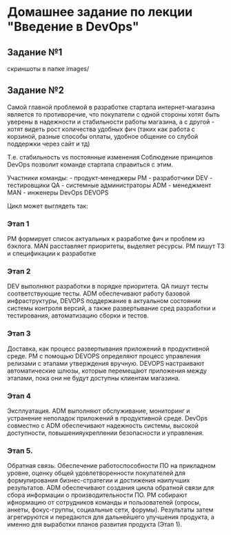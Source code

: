 # Домашнее задание по лекции "Введение в DevOps"


## Задание №1 

скриншоты в папке images/

## Задание №2

Самой главной проблемой в разработке стартапа интернет-магазина является
то противоречие, что покупатели с одной стороны хотят быть уверены
в надежности и стабильности работы магазина, а с другой - хотят видеть рост количества
удобных фич (таких как работа с корзиной, разные способы оплаты, удобное общение со слубой поддержки через сайт и тд)

Т.е. стабильность vs постоянные изменения
Соблюдение принципов DevOps позволит команде стартапа справиться с этим.

Участники команды:
    - продукт-менеджеры  PM
    - разработчики  DEV
    - тестировщики QA
    - системные администраторы  ADM
    - менеджмент MAN
    - инженеры DevOps DEVOPS

Цикл может выглядеть так:
### Этап 1 
PM формирует список актуальных к разработке фич и проблем из бэклога. MAN расставляет приоритеты, выделяет ресурсы. PM пишут ТЗ и спецификации к разработке
### Этап 2
DEV выполняют разработки в порядке приоритета. QA пишут тесты соответствующие тесты. ADM обеспечивают работу базовой инфраструктуры, DEVOPS  поддержание в актуальном состоянии  системы контроля версий, а также развертывание сред разработки и тестирования, автоматизацию сборки и тестов. 
### Этап 3
Доставка, как процесс развертывания приложений в продуктивной среде.
PM с помощью DEVOPS определяют процесс управления релизами с этапами утверждения вручную. DEVOPS настраивают автоматические шлюзы, которые перемещают приложения между этапами, пока они не будут доступны клиентам магазина.
### Этап 4
Эксплуатация. ADM выполняют обслуживание, мониторинг и устранение неполадок приложений в продуктивной среде. DevOps совместно с ADM обеспечивают надежность системы, высокой доступности, повышенияукреплении безопасности и управления.
### Этап 5. 
Обратная связь. Обеспечение работоспособности ПО на прикладном уровне,  оценку общей удовлетворенности покупателей для формулирования бизнес-стратегии и достижения наилучших результатов. 
ADM обеспечивают создания цикла обратной связи для сбора информации о производительности ПО. PM собирают ифнормацию от сотрудников команды и пользователей (опросы, анкеты, фокус-группы, социальные сети, форумы). Результаты затем агрегируются и передаются для дальнейшего улучшения продукта, а именно для выработки планов развития продукта (Этап 1). 

